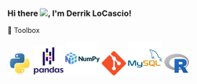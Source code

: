 ### Hi there <img src="https://raw.githubusercontent.com/MartinHeinz/MartinHeinz/master/wave.gif" width="30px">, I'm Derrik LoCascio!

🧰 Toolbox

<img src="https://github.com/devicons/devicon/blob/master/icons/python/python-original.svg" alt="Python logo" width="50" height="50" /> <img 
src="https://github.com/devicons/devicon/blob/master/icons/pandas/pandas-original-wordmark.svg" alt="Pandas logo" width="60" height="60" /> <img
src="https://github.com/devicons/devicon/blob/master/icons/numpy/numpy-original-wordmark.svg" alt="Numpy logo" width="70" height="70" /> <img
src="https://github.com/devicons/devicon/blob/master/icons/git/git-original.svg" alt="Git logo" width="50" height="50" /> <img
src="https://github.com/devicons/devicon/blob/master/icons/mysql/mysql-original-wordmark.svg" alt="MySQL logo" width="70" height="70" /> <img
src="https://github.com/devicons/devicon/blob/master/icons/r/r-original.svg" alt="R logo" width="50" height="50" />

<!--
**dloc17/dloc17** is a ✨ _special_ ✨ repository because its `README.md` (this file) appears on your GitHub profile.

Here are some ideas to get you started:

- 🔭 I’m currently working on ...
- 🌱 I’m currently learning ...
- 👯 I’m looking to collaborate on ...
- 🤔 I’m looking for help with ...
- 💬 Ask me about ...
- 📫 How to reach me: ...
- 😄 Pronouns: ...
- ⚡ Fun fact: ...
-->
